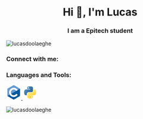 <h1 align="center">Hi 👋, I'm Lucas</h1>
<h3 align="center">I am a Epitech student</h3>

<p align="left"> <img src="https://komarev.com/ghpvc/?username=lucasdoolaeghe&label=Profile%20views&color=0e75b6&style=flat" alt="lucasdoolaeghe" /> </p>

<h3 align="left">Connect with me:</h3>
<p align="left">
</p>

<h3 align="left">Languages and Tools:</h3>
<p align="left"> <a href="https://www.cprogramming.com/" target="_blank" rel="noreferrer"> <img src="https://raw.githubusercontent.com/devicons/devicon/master/icons/c/c-original.svg" alt="c" width="40" height="40"/> </a> <a href="https://www.python.org" target="_blank" rel="noreferrer"> <img src="https://raw.githubusercontent.com/devicons/devicon/master/icons/python/python-original.svg" alt="python" width="40" height="40"/> </a> </p>

<p><img align="center" src="https://github-readme-stats.vercel.app/api/top-langs?username=lucasdoolaeghe&show_icons=true&locale=en&layout=compact" alt="lucasdoolaeghe" /></p>

